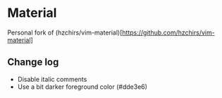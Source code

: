 # Material

Personal fork of  (hzchirs/vim-material)[https://github.com/hzchirs/vim-material]

## Change log

* Disable italic comments
* Use a bit darker foreground color (#dde3e6)
